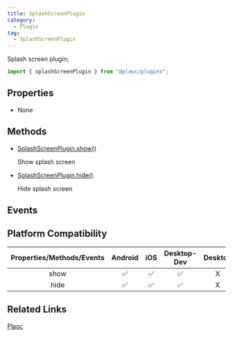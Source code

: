```yaml
---
title: SplashScreenPlugin
category:
  - Plugin
tag:
  - SplashScreenPlugin
---
```


Splash screen plugin;

```js
import { splashScreenPlugin } from "@plaoc/plugins";
```

## Properties

  - None
     
## Methods

  - [SplashScreenPlugin.show()]()

    Show splash screen


  - [SplashScreenPlugin.hide()]()

    Hide splash screen


## Events  

## Platform Compatibility

| Properties/Methods/Events | Android | iOS | Desktop-Dev | Desktop |
|:------------:|:-------:|:---:|:-----------:|:-------:|  
| show         | ✅      | ✅  | ✅          | X       |
| hide         | ✅      | ✅  | ✅          | X       |

## Related Links

[Plaoc](../../)